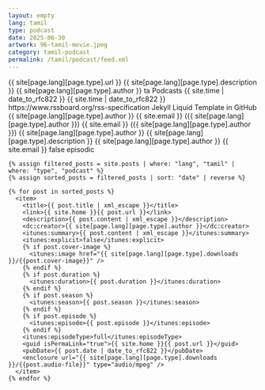 ```yaml
---
layout: empty
lang: tamil
type: podcast
date: 2025-06-30
artwork: 96-tamil-movie.jpeg
category: tamil-podcast
permalink: /tamil/podcast/feed.xml
---
```


<rss xmlns:dc="http://purl.org/dc/elements/1.1/" xmlns:content="http://purl.org/rss/1.0/modules/content/" xmlns:atom="http://www.w3.org/2005/Atom" version="2.0" xmlns:anchor="https://anchor.fm/xmlns" xmlns:podcast="https://podcastindex.org/namespace/1.0" xmlns:itunes="http://www.itunes.com/dtds/podcast-1.0.dtd" xmlns:psc="http://podlove.org/simple-chapters">
  <channel>
    <title>{{ site[page.lang][page.type].title }}</title>
    <link>{{ site[page.lang][page.type].url }}</link>
    <description>{{ site[page.lang][page.type].description }}</description>
    <copyright>{{ site[page.lang][page.type].author }}</copyright>
    <language>ta</language>
    <category>Podcasts</category>
    <pubDate>{{ site.time | date_to_rfc822 }}</pubDate>
    <lastBuildDate>{{ site.time | date_to_rfc822 }}</lastBuildDate>
    <docs>https://www.rssboard.org/rss-specification</docs>
    <generator>Jekyll Liquid Template in GitHub</generator>
    <atom:link href="{{ site[page.lang][page.type].url }}/feed.xml" rel="self" type="application/rss+xml" />
    <atom:link rel="hub" href="https://pubsubhubbub.appspot.com/"/>
    <author>{{ site[page.lang][page.type].author }}</author>
    <managingEditor>{{ site.email }} ({{ site[page.lang][page.type].author }})</managingEditor>
    <webMaster>{{ site.email }} ({{ site[page.lang][page.type].author }})</webMaster>
    <itunes:author>{{ site[page.lang][page.type].author }}</itunes:author>
    <itunes:summary>{{ site[page.lang][page.type].description }}</itunes:summary>
    <itunes:owner>
      <itunes:name>{{ site[page.lang][page.type].author }}</itunes:name>
      <itunes:email>{{ site.email }}</itunes:email>
    </itunes:owner>
    <itunes:explicit>false</itunes:explicit>
    <itunes:image href="{{ site[page.lang][page.type].downloads }}/{{page.artwork}}" />
    <itunes:category text="Society &amp; Culture">
      <itunes:category text="Personal Journals" />
    </itunes:category>
    <itunes:type>episodic</itunes:type>

    {% assign filtered_posts = site.posts | where: "lang", "tamil" | where: "type", "podcast" %}
    {% assign sorted_posts = filtered_posts | sort: "date" | reverse %}

    {% for post in sorted_posts %}
      <item>
        <title>{{ post.title | xml_escape }}</title>
        <link>{{ site.home }}{{ post.url }}</link>
        <description>{{ post.content | xml_escape }}</description>
        <dc:creator>{{ site[page.lang][page.type].author }}</dc:creator>
        <itunes:summary>{{ post.content | xml_escape }}</itunes:summary>
        <itunes:explicit>false</itunes:explicit>
        {% if post.cover-image %}
          <itunes:image href="{{ site[page.lang][page.type].downloads }}/{{post.cover-image}}" />
        {% endif %}
        {% if post.duration %}
          <itunes:duration>{{ post.duration }}</itunes:duration>
        {% endif %}
        {% if post.season %}
          <itunes:season>{{ post.season }}</itunes:season>
        {% endif %}
        {% if post.episode %}
          <itunes:episode>{{ post.episode }}</itunes:episode>
        {% endif %}
        <itunes:episodeType>full</itunes:episodeType>
        <guid isPermaLink="true">{{ site.home }}{{ post.url }}</guid>
        <pubDate>{{ post.date | date_to_rfc822 }}</pubDate>
        <enclosure url="{{ site[page.lang][page.type].downloads }}/{{post.audio-file}}" type="audio/mpeg" />
      </item>
    {% endfor %}
  </channel>
</rss>
